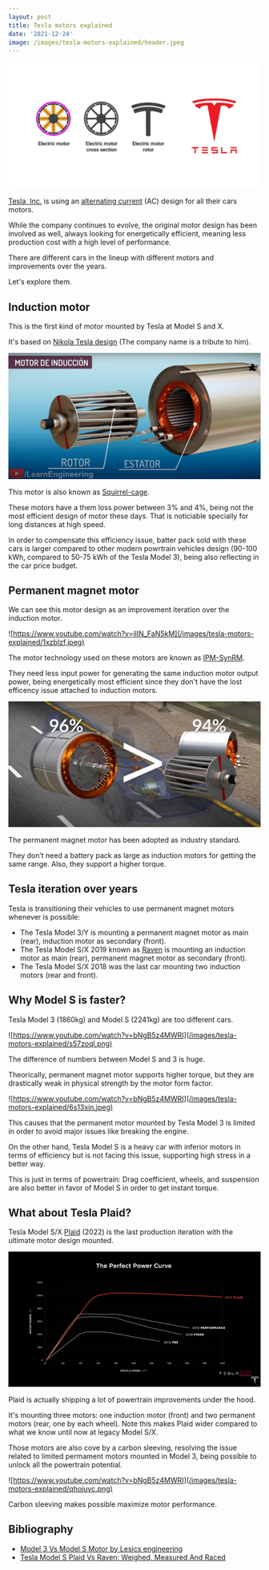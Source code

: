 ```yaml
---
layout: post
title: Tesla motors explained
date: '2021-12-24'
image: /images/tesla-motors-explained/header.jpeg
---
```


![](/images/tesla-motors-explained/ykbd4tb.png)

[Tesla, Inc.](https://en.wikipedia.org/wiki/Tesla,_Inc.) is using an [alternating current](https://en.wikipedia.org/wiki/Alternating_current) (AC) design for all their cars motors.

While the company continues to evolve, the original motor design has been involved as well, always looking for energetically efficient, meaning less production cost with a high level of performance.

There are different cars in the lineup with different motors and improvements over the years. 

Let's explore them.

## Induction motor

This is the first kind of motor mounted by Tesla at Model S and X.

It's based on [Nikola Tesla design](https://en.wikipedia.org/wiki/Nikola_Tesla#AC_and_the_induction_motor) (The company name is a tribute to him).

![](/images/tesla-motors-explained/shbosqj.png)

<figcaption>This motor is also known as <a href="https://en.wikipedia.org/wiki/Squirrel-cage_rotor">Squirrel-cage</a>.</figcaption>

These motors have a them loss power between 3% and 4%, being not the most efficient design of motor these days. That is noticiable specially for long distances at high speed.

In order to compensate this efficiency issue, batter pack sold with these cars is larger compared to other modern powrtrain vehicles design (90-100 kWh, compared to 50-75 kWh of the Tesla Model 3), being also reflecting in the car price budget.

## Permanent magnet motor

We can see this motor design as an improvement iteration over the induction motor.

![https://www.youtube.com/watch?v=iIlN_FaN5kM](/images/tesla-motors-explained/1xzblzf.jpeg)

<figcaption>The motor technology used on these motors are known as <a href="https://insideevs.com/news/461811/video-tesla-model-3-electric-motor-explained/">IPM-SynRM</a>.</figcaption>

They need less input power for generating the same induction motor output power, being energetically most efficient since they don't have the lost efficency issue attached to induction motors.

![](/images/tesla-motors-explained/uhcovm8.jpeg)

<figcaption>The permanent magnet motor has been adopted as industry standard.</figcaption>

They don’t need a battery pack as large as induction motors for getting the same range. Also, they support a higher torque.

## Tesla iteration over years

Tesla is transitioning their vehicles to use permanent magnet motors whenever is possible:

- The Tesla Model 3/Y is mounting a permanent magnet motor as main (rear), induction motor as secondary (front).
- The Tesla Model S/X 2019 known as [Raven](https://en.wikipedia.org/wiki/Tesla_Model_S#Raven) is mounting an induction motor as main (rear), permanent magnet motor as secondary (front).
- The Tesla Model S/X 2018 was the last car mounting two induction motors (rear and front).

## Why Model S is faster?

Tesla Model 3 (1860kg) and Model S (2241kg) are too different cars. 

![https://www.youtube.com/watch?v=bNgB5z4MWRI](/images/tesla-motors-explained/s57zoql.png)

<figcaption>The difference of numbers between Model S and 3 is huge.</figcaption>

Theorically, permanent magnet motor supports higher torque, but they are drastically weak in physical strength by the motor form factor.

![https://www.youtube.com/watch?v=bNgB5z4MWRI](/images/tesla-motors-explained/6s13xin.jpeg)

This causes that the permanent motor mounted by Tesla Model 3 is limited in order to avoid major issues like breaking the engine.

On the other hand, Tesla Model S is a heavy car with inferior motors in terms of efficiency but is not facing this issue, supporting high stress in a better way.

This is just in terms of powertrain: Drag coefficient, wheels, and suspension are also better in favor of  Model S in order to get instant torque.

## What about Tesla Plaid?

Tesla Model S/X [Plaid](https://en.wikipedia.org/wiki/Tesla_Model_S#Palladium_(Plaid)) (2022) is the last production iteration with the ultimate motor design mounted.

![](/images/tesla-motors-explained/nqrjzn5.jpeg)

<figcaption>Plaid is actually shipping a lot of powertrain improvements under the hood.</figcaption>

It's mounting three motors: one induction motor (front) and two permanent motors (rear, one by each wheel). Note this makes Plaid wider compared to what we know until now at legacy Model S/X.

Those motors are also cove by a carbon sleeving, resolving the issue related to limited permament motors mounted in Model 3, being possible to unlock all the powertrain potential.

![https://www.youtube.com/watch?v=bNgB5z4MWRI](/images/tesla-motors-explained/qhojuvc.png)

<figcaption>Carbon sleeving makes possible maximize motor performance.</figcaption>

## Bibliography

- [Model 3 Vs Model S Motor by Lesics engineering](https://www.youtube.com/watch?v=bNgB5z4MWRI)
- [Tesla Model S Plaid Vs Raven: Weighed, Measured And Raced](https://insideevs.com/news/521791/tesla-models-plaid-vs-raven/)


